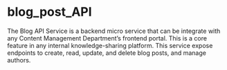 # blog_post_API
The Blog API Service is a backend micro service that can be integrate with any Content Management Department’s frontend portal. This is a core feature in any internal knowledge-sharing platform. This service expose endpoints to create, read, update, and delete blog posts, and manage authors.
